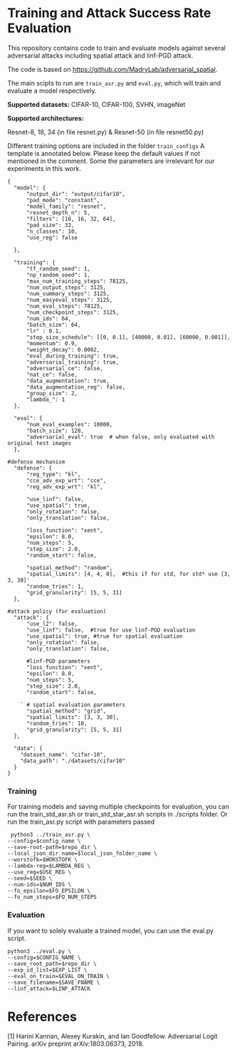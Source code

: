 # Training and Attack Success Rate Evaluation

This repository contains code to train and evaluate models against
several adversarial attacks including spatial attack and linf-PGD attack. 

The code is based on https://github.com/MadryLab/adversarial_spatial. 

The main scipts to run are `train_asr.py` and `eval.py`, which will train and
evaluate a model respectively.


**Supported datasets:**
CIFAR-10, CIFAR-100, SVHN, imageNet

**Supported architectures:**

Resnet-8, 18, 34 (in file resnet.py) & Resnet-50 (in file resnet50.py)

Different training options are included in the folder `train_configs`
A template is annotated below. Please keep the default values if not mentioned in the comment.
Some the parameters are irrelevant for our experiments in this work.

```
{
  "model": {
      "output_dir": "output/cifar10",
      "pad_mode": "constant",
      "model_family": "resnet",
      "resnet_depth_n": 5,
      "filters": [16, 16, 32, 64],
      "pad_size": 32,
      "n_classes": 10,
      "use_reg": false   

  },

  "training": {
      "tf_random_seed": 1,
      "np_random_seed": 1,
      "max_num_training_steps": 78125,
      "num_output_steps": 3125,
      "num_summary_steps": 3125,
      "num_easyeval_steps": 3125,
      "num_eval_steps": 78125,
      "num_checkpoint_steps": 3125,
      "num_ids": 64,
      "batch_size": 64,
      "lr" : 0.1,
      "step_size_schedule": [[0, 0.1], [40000, 0.01], [60000, 0.001]],
      "momentum": 0.9,
      "weight_decay": 0.0002,
      "eval_during_training": true,
      "adversarial_training": true,
      "adversarial_ce": false,
      "nat_ce": false,
      "data_augmentation": true, 
      "data_augmentation_reg": false,
      "group_size": 2,
      "lambda_": 1
  }, 

  "eval": {
      "num_eval_examples": 10000,
      "batch_size": 128,
      "adversarial_eval": true  # when false, only evaluated with original test images
  },

#defense mechanism
  "defense": {
      "reg_type": "kl",
      "cce_adv_exp_wrt": "cce", 
      "reg_adv_exp_wrt": "kl",

      "use_linf": false,
      "use_spatial": true,
      "only_rotation": false,
      "only_translation": false,

      "loss_function": "xent",
      "epsilon": 8.0,
      "num_steps": 5,
      "step_size": 2.0,
      "random_start": false,

      "spatial_method": "random",
      "spatial_limits": [4, 4, 0],  #this if for std, for std* use [3, 3, 30]'
      "random_tries": 1,
      "grid_granularity": [5, 5, 31]
  },

#attack policy (for evaluation)
  "attack": {
      "use_l2": false,
      "use_linf": false,  #true for use linf-PGD evaluation
      "use_spatial": true, #true for spatial evaluation
      "only_rotation": false, 
      "only_translation": false,

      #linf-PGD parameters
      "loss_function": "xent",
      "epsilon": 8.0,
      "num_steps": 5,
      "step_size": 2.0,
      "random_start": false,

    ` # spatial evaluation parameters
      "spatial_method": "grid",
      "spatial_limits": [3, 3, 30],  
      "random_tries": 10,
      "grid_granularity": [5, 5, 31]
  },

  "data": {
    "dataset_name": "cifar-10",
    "data_path": "./datasets/cifar10"
  }
}

```

### Training 
For training models and saving multiple checkpoints for evaluation, you can run the train_std_asr.sh
or train_std_star_asr.sh scripts in ./scripts folder. Or run the train_asr.py script with parameters passed 
 
```
 python3 ../train_asr.py \
--config=$config_name \
--save-root-path=$repo_dir \
--local_json_dir_name=$local_json_folder_name \
--worstofk=$WORSTOFK \
--lambda-reg=$LAMBDA_REG \
--use_reg=$USE_REG \
--seed=$SEED \
--num-ids=$NUM_IDS \
--fo_epsilon=$FO_EPSILON \
--fo_num_steps=$FO_NUM_STEPS
```

### Evaluation
If you want to solely evaluate a trained model, you can use the eval.py script.

```
python3 ../eval.py \
--config=$CONFIG_NAME \
--save_root_path=$repo_dir \
--exp_id_list=$EXP_LIST \
--eval_on_train=$EVAL_ON_TRAIN \
--save_filename=$SAVE_FNAME \
--linf_attack=$LINF_ATTACK
```


# References
[1] Harini Kannan, Alexey Kurakin, and Ian Goodfellow. Adversarial Logit Pairing. arXiv preprint
arXiv:1803.06373, 2018.


